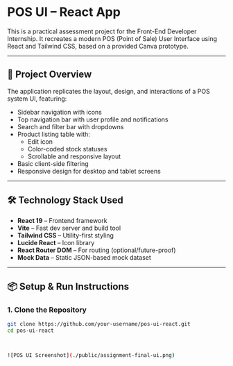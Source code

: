 # POS UI – React App

This is a practical assessment project for the Front-End Developer Internship. It recreates a modern POS (Point of Sale) User Interface using React and Tailwind CSS, based on a provided Canva prototype.

---

## 🚀 Project Overview

The application replicates the layout, design, and interactions of a POS system UI, featuring:

- Sidebar navigation with icons
- Top navigation bar with user profile and notifications
- Search and filter bar with dropdowns
- Product listing table with:
  - Edit icon
  - Color-coded stock statuses
  - Scrollable and responsive layout
- Basic client-side filtering
- Responsive design for desktop and tablet screens

---

## 🛠️ Technology Stack Used

- **React 19** – Frontend framework
- **Vite** – Fast dev server and build tool
- **Tailwind CSS** – Utility-first styling
- **Lucide React** – Icon library
- **React Router DOM** – For routing (optional/future-proof)
- **Mock Data** – Static JSON-based mock dataset

---

## 📦 Setup & Run Instructions

### 1. Clone the Repository
```bash
git clone https://github.com/your-username/pos-ui-react.git
cd pos-ui-react



![POS UI Screenshot](./public/assignment-final-ui.png)
